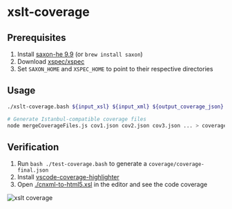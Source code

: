 # xslt-coverage

## Prerequisites

1. Install [saxon-he 9.9](https://sourceforge.net/projects/saxon/files/Saxon-HE/9.9/) (or `brew install saxon`)
1. Download [xspec/xspec](https://github.com/xspec/xspec)
1. Set `SAXON_HOME` and `XSPEC_HOME` to point to their respective directories

## Usage

```sh
./xslt-coverage.bash ${input_xsl} ${input_xml} ${output_coverage_json} ${optional_output_xml}

# Generate Istanbul-compatible coverage files
node mergeCoverageFiles.js cov1.json cov2.json cov3.json ... > coverage/coverage-final.json
```

## Verification

1. Run `bash ./test-coverage.bash` to generate a `coverage/coverage-final.json`
1. Install [vscode-coverage-highlighter](https://github.com/pilat/vscode-coverage-highlighter)
1. Open [./cnxml-to-html5.xsl](./cnxml-to-html5.xsl) in the editor and see the code coverage


![xslt coverage](https://user-images.githubusercontent.com/253202/76597517-a73c2a00-64ce-11ea-9a86-9898cac674ec.png)
